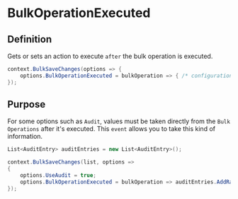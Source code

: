 # BulkOperationExecuted

## Definition
Gets or sets an action to execute `after` the bulk operation is executed.


```csharp
context.BulkSaveChanges(options => {
	options.BulkOperationExecuted = bulkOperation => { /* configuration */ };
});
```

## Purpose
For some options such as `Audit`, values must be taken directly from the `Bulk Operations` after it's executed. This `event` allows you to take this kind of information.


```csharp
List<AuditEntry> auditEntries = new List<AuditEntry>();

context.BulkSaveChanges(list, options =>
{
	options.UseAudit = true;
	options.BulkOperationExecuted = bulkOperation => auditEntries.AddRange(bulkOperation.AuditEntries);
});
```